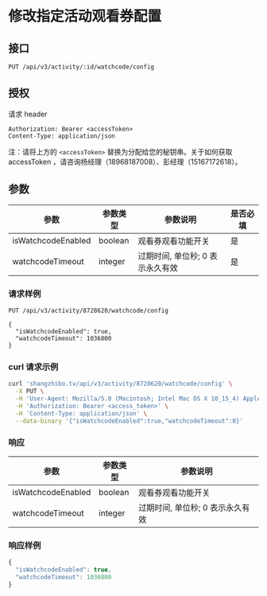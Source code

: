 # 修改指定活动观看券配置

## 接口

```http
PUT /api/v3/activity/:id/watchcode/config
```

## 授权

请求 header

```http
Authorization: Bearer <accessToken>
Content-Type: application/json
```

注：请将上方的 `<accessToken>` 替换为分配给您的秘钥串。关于如何获取 accessToken ，请咨询杨经理（18968187008）、彭经理（15167172618）。

## 参数

| 参数               | 参数类型 | 参数说明                         | 是否必填 |
| ------------------ | -------- | -------------------------------- | -------- |
| isWatchcodeEnabled | boolean  | 观看券观看功能开关               | 是       |
| watchcodeTimeout   | integer  | 过期时间, 单位秒; 0 表示永久有效 | 是       |


### 请求样例

```http
PUT /api/v3/activity/8728620/watchcode/config

{
  "isWatchcodeEnabled": true,
  "watchcodeTimeout": 1036800
}
```

### curl 请求示例

```bash
curl 'shangzhibo.tv/api/v3/activity/8728620/watchcode/config' \
  -X PUT \
  -H 'User-Agent: Mozilla/5.0 (Macintosh; Intel Mac OS X 10_15_4) AppleWebKit/537.36 (KHTML, like Gecko) Chrome/83.0.4103.61 Safari/537.36' \
  -H 'Authorization: Bearer <access_token>' \
  -H 'Content-Type: application/json' \
  --data-binary '{"isWatchcodeEnabled":true,"watchcodeTimeout":0}'
```

### 响应
| 参数               | 参数类型 | 参数说明                         |
| ------------------ | -------- | -------------------------------- |
| isWatchcodeEnabled | boolean  | 观看券观看功能开关               |
| watchcodeTimeout   | integer  | 过期时间, 单位秒; 0 表示永久有效 |


### 响应样例

```javascript
{
  "isWatchcodeEnabled": true,
  "watchcodeTimeout": 1036800
}
```
